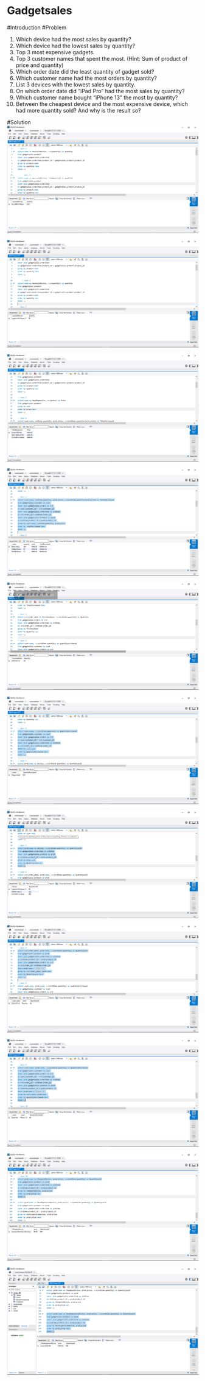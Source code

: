 # Gadgetsales
#Introduction
#Problem
1. Which device had the most sales by quantity?
2. Which device had the lowest sales by quantity?
3. Top 3 most expensive gadgets.
4. Top 3 customer names that spent the most. (Hint: Sum of product of price and quantity)
5. Which order date did the least quantity of gadget sold?
6. Which customer name had the most orders by quantity?
7. List 3 devices with the lowest sales by quantity.
8. On which order date did “iPad Pro” had the most sales by quantity?
9. Which customer name bought “iPhone 13” the most by quantity?
10. Between the cheapest device and the most expensive device, which had more quantity 
sold? And why is the result so?

#Solution
![](https://github.com/Sochima23/Gadgetsales/blob/main/Screenshot%20(45).png)

![](https://github.com/Sochima23/Gadgetsales/blob/main/Screenshot%20(44).png)

![](https://github.com/Sochima23/Gadgetsales/blob/main/Screenshot%20(43).png)

![](https://github.com/Sochima23/Gadgetsales/blob/main/Screenshot%20(42).png)

![](https://github.com/Sochima23/Gadgetsales/blob/main/Screenshot%20(41).png)

![](https://github.com/Sochima23/Gadgetsales/blob/main/Screenshot%20(40).png)

![](https://github.com/Sochima23/Gadgetsales/blob/main/Screenshot%20(39).png)

![](https://github.com/Sochima23/Gadgetsales/blob/main/Screenshot%20(38).png)

![](https://github.com/Sochima23/Gadgetsales/blob/main/Screenshot%20(37).png)

![](https://github.com/Sochima23/Gadgetsales/blob/main/Screenshot%20(36).png)

![](https://github.com/Sochima23/Gadgetsales/blob/main/Screenshot%20(46).png)

